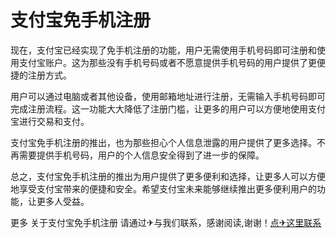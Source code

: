 # 支付宝免手机注册

现在，支付宝已经实现了免手机注册的功能，用户无需使用手机号码即可注册和使用支付宝账户。这为那些没有手机号码或者不愿意提供手机号码的用户提供了更便捷的注册方式。

用户可以通过电脑或者其他设备，使用邮箱地址进行注册，无需输入手机号码即可完成注册流程。这一功能大大降低了注册门槛，让更多的用户可以方便地使用支付宝进行交易和支付。

支付宝免手机注册的推出，也为那些担心个人信息泄露的用户提供了更多选择。不再需要提供手机号码，用户的个人信息安全得到了进一步的保障。

总之，支付宝免手机注册的推出为用户提供了更多便利和选择，让更多人可以方便地享受支付宝带来的便捷和安全。希望支付宝未来能够继续推出更多便利用户的功能，让更多人受益。

更多 关于支付宝免手机注册 请通过✈与我们联系，感谢阅读,谢谢！[点✈这里联系](https://1.k02.cc)